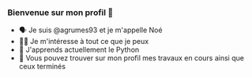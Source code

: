 ### Bienvenue sur mon profil 👋

- 🗣️ Je suis @agrumes93 et je m'appelle Noé
- 😶‍🌫️ Je m'intéresse à tout ce que je peux 
- 🌱 J'apprends actuellement le Python
- 🚧 Vous pouvez trouver sur mon profil mes travaux en cours ainsi que ceux terminés
